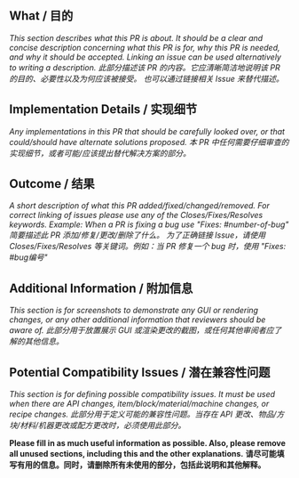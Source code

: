 ## What / 目的
_This section describes what this PR is about. It should be a clear and concise description concerning what this PR is for, why this PR is needed, and why it should be accepted._
_Linking an issue can be used alternatively to writing a description._
_此部分描述该 PR 的内容。它应清晰简洁地说明该 PR 的目的、必要性以及为何应该被接受。_
_也可以通过链接相关 Issue 来替代描述。_

## Implementation Details / 实现细节
_Any implementations in this PR that should be carefully looked over, or that could/should have alternate solutions proposed._
_本 PR 中任何需要仔细审查的实现细节，或者可能/应该提出替代解决方案的部分。_

## Outcome / 结果
_A short description of what this PR added/fixed/changed/removed._
_For correct linking of issues please use any of the Closes/Fixes/Resolves keywords. Example: When a PR is fixing a bug use "Fixes: #number-of-bug"_
_简要描述此 PR 添加/修复/更改/删除了什么。_
_为了正确链接 Issue，请使用 Closes/Fixes/Resolves 等关键词。例如：当 PR 修复一个 bug 时，使用 "Fixes: #bug编号"_

## Additional Information / 附加信息
_This section is for screenshots to demonstrate any GUI or rendering changes, or any other additional information that reviewers should be aware of._
_此部分用于放置展示 GUI 或渲染更改的截图，或任何其他审阅者应了解的其他信息。_

## Potential Compatibility Issues / 潜在兼容性问题
_This section is for defining possible compatibility issues. It must be used when there are API changes, item/block/material/machine changes, or recipe changes._
_此部分用于定义可能的兼容性问题。当存在 API 更改、物品/方块/材料/机器更改或配方更改时，必须使用此部分。_

**Please fill in as much useful information as possible. Also, please remove all unused sections, including this and the other explanations.**
**请尽可能填写有用的信息。同时，请删除所有未使用的部分，包括此说明和其他解释。**